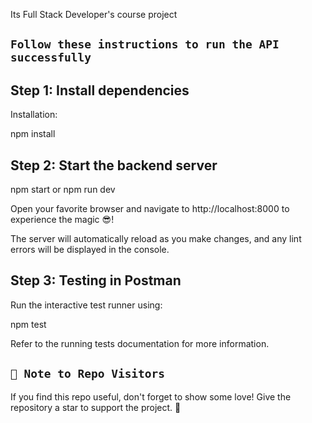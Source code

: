 Its Full Stack Developer's course project

## `Follow these instructions to run the API successfully`

## Step 1: Install dependencies

Installation:

npm install

## Step 2: Start the backend server

npm start or npm run dev

Open your favorite browser and navigate to http://localhost:8000 to experience the magic 😎!

The server will automatically reload as you make changes, and any lint errors will be displayed in the console.

## Step 3: Testing in Postman

Run the interactive test runner using:

npm test

Refer to the running tests documentation for more information.


## `🚀 Note to Repo Visitors`
If you find this repo useful, don't forget to show some love! Give the repository a star to support the project. 🌟

